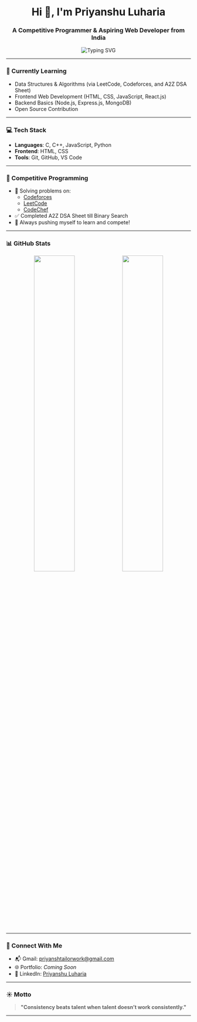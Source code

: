 <h1 align="center">Hi 👋, I'm Priyanshu Luharia</h1>
<h3 align="center">A Competitive Programmer & Aspiring Web Developer from India</h3>

<p align="center">
  <img src="https://readme-typing-svg.demolab.com?font=Fira+Code&duration=2000&pause=1000&color=F7F7F7&center=true&vCenter=true&width=435&lines=Competitive+Programming+Enthusiast;Learning+Web+Development;Open+Source+Contributor" alt="Typing SVG" />
</p>

---

### 🧠 Currently Learning
- Data Structures & Algorithms (via LeetCode, Codeforces, and A2Z DSA Sheet)
- Frontend Web Development (HTML, CSS, JavaScript, React.js)
- Backend Basics (Node.js, Express.js, MongoDB)
- Open Source Contribution

---

### 💻 Tech Stack
- **Languages**: C, C++, JavaScript, Python  
- **Frontend**: HTML, CSS  
- **Tools**: Git, GitHub, VS Code  

---

### 🚀 Competitive Programming
- 🌟 Solving problems on:
  - [Codeforces](https://codeforces.com/profile/yourusername)
  - [LeetCode](https://leetcode.com/yourusername)
  - [CodeChef](https://www.codechef.com/users/yourusername)
- ✅ Completed A2Z DSA Sheet till Binary Search
- 💪 Always pushing myself to learn and compete!

---

### 📊 GitHub Stats
<p align="center">
  <img src="https://github-readme-stats.vercel.app/api?username=Priyanshtailor07&show_icons=true&theme=radical" width="47%" />
  <img src="https://github-readme-streak-stats.herokuapp.com/?user=Priyanshtailor07&theme=radical" width="47%" />
</p>

---

### 🔗 Connect With Me
- 📬 Gmail: priyanshtailorwork@gmail.com
- 🌐 Portfolio: *Coming Soon*
- 💼 LinkedIn: [Priyanshu Luharia](https://linkedin.com/in/yourusername)

---

### ☀️ Motto
> **"Consistency beats talent when talent doesn’t work consistently."**

---
